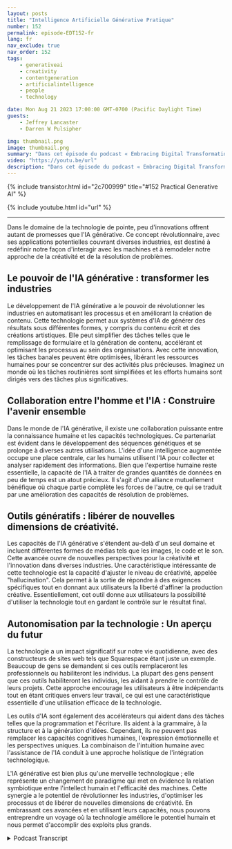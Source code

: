 ```yaml
---
layout: posts
title: "Intelligence Artificielle Générative Pratique"
number: 152
permalink: episode-EDT152-fr
lang: fr
nav_exclude: true
nav_order: 152
tags:
    - generativeai
    - creativity
    - contentgeneration
    - artificialintelligence
    - people
    - technology

date: Mon Aug 21 2023 17:00:00 GMT-0700 (Pacific Daylight Time)
guests:
    - Jeffrey Lancaster
    - Darren W Pulsipher

img: thumbnail.png
image: thumbnail.png
summary: "Dans cet épisode du podcast « Embracing Digital Transformation », l'animateur Darren Pulsipher engage une conversation stimulante avec le Dr. Jeffrey Lancaster. Leur discussion explore les applications pratiques de l'IA générative et son impact profond sur diverses industries."
video: "https://youtu.be/url"
description: "Dans cet épisode du podcast « Embracing Digital Transformation », l'animateur Darren Pulsipher engage une conversation stimulante avec le Dr. Jeffrey Lancaster. Leur discussion explore les applications pratiques de l'IA générative et son impact profond sur diverses industries."
---
```


<div>
{% include transistor.html id="2c700999" title="#152 Practical Generative AI" %}

{% include youtube.html id="url" %}
</div>

---

Dans le domaine de la technologie de pointe, peu d'innovations offrent autant de promesses que l'IA générative. Ce concept révolutionnaire, avec ses applications potentielles couvrant diverses industries, est destiné à redéfinir notre façon d'interagir avec les machines et à remodeler notre approche de la créativité et de la résolution de problèmes.

## Le pouvoir de l'IA générative : transformer les industries

Le développement de l'IA générative a le pouvoir de révolutionner les industries en automatisant les processus et en améliorant la création de contenu. Cette technologie permet aux systèmes d'IA de générer des résultats sous différentes formes, y compris du contenu écrit et des créations artistiques. Elle peut simplifier des tâches telles que le remplissage de formulaire et la génération de contenu, accélérant et optimisant les processus au sein des organisations. Avec cette innovation, les tâches banales peuvent être optimisées, libérant les ressources humaines pour se concentrer sur des activités plus précieuses. Imaginez un monde où les tâches routinières sont simplifiées et les efforts humains sont dirigés vers des tâches plus significatives.

## Collaboration entre l'homme et l'IA : Construire l'avenir ensemble

Dans le monde de l'IA générative, il existe une collaboration puissante entre la connaissance humaine et les capacités technologiques. Ce partenariat est évident dans le développement des séquences génétiques et se prolonge à diverses autres utilisations. L'idée d'une intelligence augmentée occupe une place centrale, car les humains utilisent l'IA pour collecter et analyser rapidement des informations. Bien que l'expertise humaine reste essentielle, la capacité de l'IA à traiter de grandes quantités de données en peu de temps est un atout précieux. Il s'agit d'une alliance mutuellement bénéfique où chaque partie complète les forces de l'autre, ce qui se traduit par une amélioration des capacités de résolution de problèmes.

## Outils génératifs : libérer de nouvelles dimensions de créativité.

Les capacités de l'IA générative s'étendent au-delà d'un seul domaine et incluent différentes formes de médias tels que les images, le code et le son. Cette avancée ouvre de nouvelles perspectives pour la créativité et l'innovation dans diverses industries. Une caractéristique intéressante de cette technologie est la capacité d'ajuster le niveau de créativité, appelée "hallucination". Cela permet à la sortie de répondre à des exigences spécifiques tout en donnant aux utilisateurs la liberté d'affiner la production créative. Essentiellement, cet outil donne aux utilisateurs la possibilité d'utiliser la technologie tout en gardant le contrôle sur le résultat final.

## Autonomisation par la technologie : Un aperçu du futur

La technologie a un impact significatif sur notre vie quotidienne, avec des constructeurs de sites web tels que Squarespace étant juste un exemple. Beaucoup de gens se demandent si ces outils remplaceront les professionnels ou habiliteront les individus. La plupart des gens pensent que ces outils habiliteront les individus, les aidant à prendre le contrôle de leurs projets. Cette approche encourage les utilisateurs à être indépendants tout en étant critiques envers leur travail, ce qui est une caractéristique essentielle d'une utilisation efficace de la technologie.

Les outils d'IA sont également des accélérateurs qui aident dans des tâches telles que la programmation et l'écriture. Ils aident à la grammaire, à la structure et à la génération d'idées. Cependant, ils ne peuvent pas remplacer les capacités cognitives humaines, l'expression émotionnelle et les perspectives uniques. La combinaison de l'intuition humaine avec l'assistance de l'IA conduit à une approche holistique de l'intégration technologique.

L'IA générative est bien plus qu'une merveille technologique ; elle représente un changement de paradigme qui met en évidence la relation symbiotique entre l'intellect humain et l'efficacité des machines. Cette synergie a le potentiel de révolutionner les industries, d'optimiser les processus et de libérer de nouvelles dimensions de créativité. En embrassant ces avancées et en utilisant leurs capacités, nous pouvons entreprendre un voyage où la technologie améliore le potentiel humain et nous permet d'accomplir des exploits plus grands.



<details>
<summary> Podcast Transcript </summary>

<p></p>

</details>

